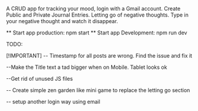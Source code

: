 A CRUD app for tracking your mood, login with a Gmail account. Create Public and Private Journal Entries. Letting go of negative thoughts. Type in your negative thought and watch it disappear.

** Start app production: npm start
** Start app Development: npm run dev

TODO:

[!IMPORTANT]  -- Timestamp for all posts are wrong. Find the issue and fix it

--Make the Title text a tad bigger when on Mobile. Tablet looks ok

--Get rid of unused JS files

-- Create simple zen garden like mini game to replace the letting go section

-- setup another login way using email





